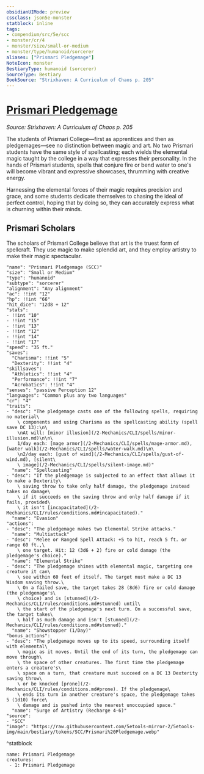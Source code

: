 ```yaml
---
obsidianUIMode: preview
cssclass: json5e-monster
statblock: inline
tags:
- compendium/src/5e/scc
- monster/cr/4
- monster/size/small-or-medium
- monster/type/humanoid/sorcerer
aliases: ["Prismari Pledgemage"]
NoteIcon: monster
BestiaryType: humanoid (sorcerer)
SourceType: Bestiary
BookSource: "Strixhaven: A Curriculum of Chaos p. 205"
---
```

# [Prismari Pledgemage](2-Mechanics/CLI/bestiary/humanoid/prismari-pledgemage-scc.md)
*Source: Strixhaven: A Curriculum of Chaos p. 205*  

The students of Prismari College—first as apprentices and then as pledgemages—see no distinction between magic and art. No two Prismari students have the same style of spellcasting; each wields the elemental magic taught by the college in a way that expresses their personality. In the hands of Prismari students, spells that conjure fire or bend water to one's will become vibrant and expressive showcases, thrumming with creative energy.

Harnessing the elemental forces of their magic requires precision and grace, and some students dedicate themselves to chasing the ideal of perfect control, hoping that by doing so, they can accurately express what is churning within their minds.

## Prismari Scholars

The scholars of Prismari College believe that art is the truest form of spellcraft. They use magic to make splendid art, and they employ artistry to make their magic spectacular.

```statblock
"name": "Prismari Pledgemage (SCC)"
"size": "Small or Medium"
"type": "humanoid"
"subtype": "sorcerer"
"alignment": "Any alignment"
"ac": !!int "12"
"hp": !!int "66"
"hit_dice": "12d8 + 12"
"stats":
- !!int "10"
- !!int "15"
- !!int "13"
- !!int "12"
- !!int "14"
- !!int "17"
"speed": "35 ft."
"saves":
  "Charisma": !!int "5"
  "Dexterity": !!int "4"
"skillsaves":
  "Athletics": !!int "4"
  "Performance": !!int "7"
  "Acrobatics": !!int "4"
"senses": "passive Perception 12"
"languages": "Common plus any two languages"
"cr": "4"
"traits":
- "desc": "The pledgemage casts one of the following spells, requiring no material\
    \ components and using Charisma as the spellcasting ability (spell save DC 13):\n\
    \nAt will: [minor illusion](/2-Mechanics/CLI/spells/minor-illusion.md)\n\n\
    1/day each: [mage armor](/2-Mechanics/CLI/spells/mage-armor.md), [water walk](/2-Mechanics/CLI/spells/water-walk.md)\n\
    \n2/day each: [gust of wind](/2-Mechanics/CLI/spells/gust-of-wind.md), [silent\
    \ image](/2-Mechanics/CLI/spells/silent-image.md)"
  "name": "Spellcasting"
- "desc": "If the pledgemage is subjected to an effect that allows it to make a Dexterity\
    \ saving throw to take only half damage, the pledgemage instead takes no damage\
    \ if it succeeds on the saving throw and only half damage if it fails, provided\
    \ it isn't [incapacitated](/2-Mechanics/CLI/rules/conditions.md#incapacitated)."
  "name": "Evasion"
"actions":
- "desc": "The pledgemage makes two Elemental Strike attacks."
  "name": "Multiattack"
- "desc": "Melee or Ranged Spell Attack: +5 to hit, reach 5 ft. or range 60 ft.,\
    \ one target. Hit: 12 (3d6 + 2) fire or cold damage (the pledgemage's choice)."
  "name": "Elemental Strike"
- "desc": "The pledgemage shines with elemental magic, targeting one creature it can\
    \ see within 60 feet of itself. The target must make a DC 13 Wisdom saving throw.\
    \ On a failed save, the target takes 28 (8d6) fire or cold damage (the pledgemage's\
    \ choice) and is [stunned](/2-Mechanics/CLI/rules/conditions.md#stunned) until\
    \ the start of the pledgemage's next turn. On a successful save, the target takes\
    \ half as much damage and isn't [stunned](/2-Mechanics/CLI/rules/conditions.md#stunned)."
  "name": "Showstopper (1/Day)"
"bonus_actions":
- "desc": "The pledgemage moves up to its speed, surrounding itself with elemental\
    \ magic as it moves. Until the end of its turn, the pledgemage can move through\
    \ the space of other creatures. The first time the pledgemage enters a creature's\
    \ space on a turn, that creature must succeed on a DC 13 Dexterity saving throw\
    \ or be knocked [prone](/2-Mechanics/CLI/rules/conditions.md#prone). If the pledgemage\
    \ ends its turn in another creature's space, the pledgemage takes 5 (1d10) force\
    \ damage and is pushed into the nearest unoccupied space."
  "name": "Surge of Artistry (Recharge 4-6)"
"source":
- "SCC"
"image": "https://raw.githubusercontent.com/5etools-mirror-2/5etools-img/main/bestiary/tokens/SCC/Prismari%20Pledgemage.webp"
```
^statblock

```encounter-table
name: Prismari Pledgemage
creatures:
 - 1: Prismari Pledgemage
```